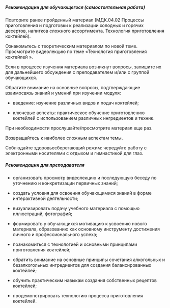 ##### Рекомендации для обучающегося (самостоятельная работа)
Повторите ранее пройденный материал (МДК.04.02 Процессы приготовления и подготовки к реализации холодных и горячих десертов, напитков сложного ассортимента. Технология приготовления коктейлей).  

Ознакомьтесь с теоретическим материалом по новой теме. Просмотрите видеолекцию по теме «Технология приготовления коктейлей ». 

Если в процессе изучения материала возникнут вопросы, запишите их для дальнейшего обсуждения с преподавателем и/или с группой обучающихся.  

Обратите внимание на основные вопросы, подтверждающие взаимосвязь знаний и умений при изучении модуля:  

- введение: изучение различных видов и подач коктейлей; 

- ключевые аспекты: практическое обучение приготовлению коктейлей с использованием различных ингредиентов и техник. 

При необходимости прослушайте/просмотрите материал еще раз.  

Возвращайтесь к наиболее сложным аспектам темы. 

Соблюдайте здоровьесберегающий режим: чередуйте работу с электронными носителями с отдыхом и гимнастикой для глаз. 

##### Рекомендации для преподавателя

- организовать просмотр видеолекцию и последующую беседу по уточнению и конкретизации первичных знаний;  

- создать условия для освоения обучающимися знаний в форме интерактивной деятельности; 

- визуализировать подачу учебного материала с помощью иллюстраций, фотографий; 

- формировать у обучающихся мотивацию к усвоению нового материала, образованию как основному инструменту достижения личного и профессионального успеха; 

- познакомиться с технологией и основными принципами приготовления коктейлей; 

- обратить внимание на основные принципы сочетания алкогольных и безалкогольных ингредиентов для создания балансированных коктейлей; 

- обучить практическим навыкам создания собственных рецептов коктейлей; 

- продемонстрировать технологию процесса приготовления коктейлей. 